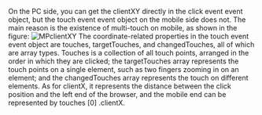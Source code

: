 On the PC side, you can get the clientXY directly in the click event event object, but the touch event event object on the mobile side does not. The main reason is the existence of multi-touch on mobile, as shown in the figure:
![MPclientXY](https://saber2pr.top/MyWeb/resource/image/MPclientXY.webp)
The coordinate-related properties in the touch event event object are touches, targetTouches, and changedTouches, all of which are array types. Touches is a collection of all touch points, arranged in the order in which they are clicked; the targetTouches array represents the touch points on a single element, such as two fingers zooming in on an element; and the changedTouches array represents the touch on different elements.
As for clientX, it represents the distance between the click position and the left end of the browser, and the mobile end can be represented by touches [0] .clientX.